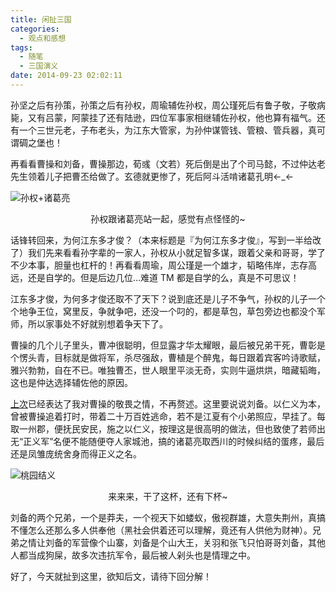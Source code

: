 ```yaml
---
title: 闲扯三国
categories:
  - 观点和感想
tags:
  - 随笔
  - 三国演义
date: 2014-09-23 02:02:11
---
```


孙坚之后有孙策，孙策之后有孙权，周瑜辅佐孙权，周公瑾死后有鲁子敬，子敬病毙，又有吕蒙，阿蒙挂了还有陆逊，四位军事家相继辅佐孙权，他也算有福气。还有一个三世元老，子布老头，为江东大管家，为孙仲谋管钱、管粮、管兵器，真可谓碉之堡也！

再看看曹操和刘备，曹操那边，荀彧（文若）死后倒是出了个司马懿，不过仲达老先生领着儿子把曹丕给做了。玄德就更惨了，死后阿斗活啃诸葛孔明←_←

![孙权+诸葛亮](http://barret.qiniudn.com/%E5%AD%99%E6%9D%83%2B%E8%AF%B8%E8%91%9B%E4%BA%AE.jpg)
<center>孙权跟诸葛亮站一起，感觉有点怪怪的~</center>

话锋转回来，为何江东多才俊？（本来标题是『为何江东多才俊』，写到一半给改了）我们先来看看孙字辈的一家人，孙权从小就足智多谋，跟着父亲和哥哥，学了不少本事，胆量也杠杆的！再看看周瑜，周公瑾是一个雄才，韬略伟岸，志存高远，还是自学的。但是后边几位...难道 TM 都是自学的么，真是不可思议！

江东多才俊，为何多才俊还取不了天下？说到底还是儿子不争气，孙权的儿子一个个地争王位，窝里反，争就争吧，还没一个叼的，都是草包，草包旁边也都没个军师，所以家事处不好就别想着争天下了。

曹操的几个儿子里头，曹冲很聪明，但显露才华太耀眼，最后被兄弟干死，曹彰是个愣头青，目标就是做将军，杀尽强敌，曹植是个醉鬼，每日跟着宾客吟诗歌赋，雅兴勃勃，自在不已。唯独曹丕，世人眼里平淡无奇，实则牛逼烘烘，暗藏韬晦，这也是仲达选择辅佐他的原因。

[上次](http://barretlee.com/life/2014/09/16/review-cao/)已经表达了我对曹操的敬畏之情，不再赘述。这里要说说刘备。以仁义为本，曾被曹操追着打时，带着二十万百姓逃命，若不是江夏有个小弟照应，早挂了。每取一州郡，便抚民安民，施之以仁义，按理这是很高明的做法，但也致使了若师出无“正义军”名便不能随便夺人家城池，搞的诸葛亮取西川的时候纠结的蛋疼，最后还是凤雏庞统舍身而得正义之名。

![桃园结义](http://barret.qiniudn.com/%E6%A1%83%E5%9B%AD%E7%BB%93%E4%B9%89.jpg)
<center>来来来，干了这杯，还有下杯~</center>

刘备的两个兄弟，一个是莽夫，一个视天下如蝼蚁，傲视群雄，大意失荆州，真搞不懂怎么还那么多人供奉他（黑社会供着还可以理解，竟还有人供他为财神）。兄弟之情让刘备的军营像个山寨，刘备是个山大王，关羽和张飞只怕哥哥刘备，其他人都当成狗屎，故多次违抗军令，最后被人剁头也是情理之中。

好了，今天就扯到这里，欲知后文，请待下回分解！